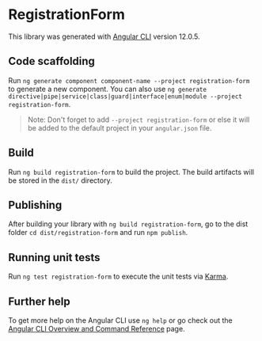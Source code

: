 # RegistrationForm

This library was generated with [Angular CLI](https://github.com/angular/angular-cli) version 12.0.5.

## Code scaffolding

Run `ng generate component component-name --project registration-form` to generate a new component. You can also use `ng generate directive|pipe|service|class|guard|interface|enum|module --project registration-form`.
> Note: Don't forget to add `--project registration-form` or else it will be added to the default project in your `angular.json` file. 

## Build

Run `ng build registration-form` to build the project. The build artifacts will be stored in the `dist/` directory.

## Publishing

After building your library with `ng build registration-form`, go to the dist folder `cd dist/registration-form` and run `npm publish`.

## Running unit tests

Run `ng test registration-form` to execute the unit tests via [Karma](https://karma-runner.github.io).

## Further help

To get more help on the Angular CLI use `ng help` or go check out the [Angular CLI Overview and Command Reference](https://angular.io/cli) page.
